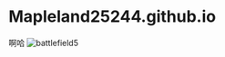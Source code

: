 # Mapleland25244.github.io
啊哈
![battlefield5](https://github.com/user-attachments/assets/cbb788f5-a055-451b-a4b3-dff2ec4a4c0d)
